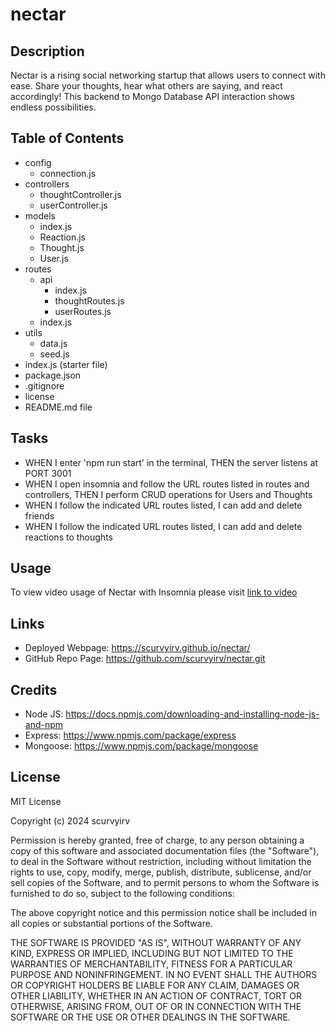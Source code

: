 # nectar

## Description

Nectar is a rising social networking startup that allows users to connect with ease. Share your thoughts, hear what others are saying, and react accordingly! This backend to Mongo Database API interaction shows endless possibilities.

## Table of Contents

- config
  - connection.js
- controllers
  - thoughtController.js
  - userController.js
- models
  - index.js
  - Reaction.js
  - Thought.js
  - User.js
- routes
  - api
    - index.js
    - thoughtRoutes.js
    - userRoutes.js
  - index.js
- utils
  - data.js
  - seed.js
- index.js (starter file)
- package.json
- .gitignore
- license
- README.md file

## Tasks

- WHEN I enter 'npm run start' in the terminal, THEN the server listens at PORT 3001
- WHEN I open insomnia and follow the URL routes listed in routes and controllers, THEN I perform CRUD operations for Users and Thoughts
- WHEN I follow the indicated URL routes listed, I can add and delete friends
- WHEN I follow the indicated URL routes listed, I can add and delete reactions to thoughts

## Usage

To view video usage of Nectar with Insomnia please visit
[link to video](https://youtu.be/xAk5F7gwsWo)

## Links

- Deployed Webpage: https://scurvyirv.github.io/nectar/
- GitHub Repo Page: https://github.com/scurvyirv/nectar.git

## Credits

- Node JS: https://docs.npmjs.com/downloading-and-installing-node-js-and-npm
- Express: https://www.npmjs.com/package/express
- Mongoose: https://www.npmjs.com/package/mongoose

## License

MIT License

Copyright (c) 2024 scurvyirv

Permission is hereby granted, free of charge, to any person obtaining a copy of this software and associated documentation files (the "Software"), to deal in the Software without restriction, including without limitation the rights to use, copy, modify, merge, publish, distribute, sublicense, and/or sell copies of the Software, and to permit persons to whom the Software is furnished to do so, subject to the following conditions:

The above copyright notice and this permission notice shall be included in all copies or substantial portions of the Software.

THE SOFTWARE IS PROVIDED "AS IS", WITHOUT WARRANTY OF ANY KIND, EXPRESS OR IMPLIED, INCLUDING BUT NOT LIMITED TO THE WARRANTIES OF MERCHANTABILITY, FITNESS FOR A PARTICULAR PURPOSE AND NONINFRINGEMENT. IN NO EVENT SHALL THE AUTHORS OR COPYRIGHT HOLDERS BE LIABLE FOR ANY CLAIM, DAMAGES OR OTHER LIABILITY, WHETHER IN AN ACTION OF CONTRACT, TORT OR OTHERWISE, ARISING FROM, OUT OF OR IN CONNECTION WITH THE SOFTWARE OR THE USE OR OTHER DEALINGS IN THE SOFTWARE.
